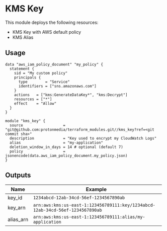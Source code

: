 # KMS Key

This module deploys the following resources:

* KMS Key with AWS default policy
* KMS Alias

## Usage

```
data "aws_iam_policy_document" "my_policy" {
  statement {
    sid = "My custom policy"
    principals {
      type        = "Service"
      identifiers = ["sns.amazonaws.com"]
    }
    actions   = ["kms:GenerateDataKey*", "kms:Decrypt"]
    resources = ["*"]
    effect    = "Allow"
  }
}

module "kms_key" {
  source                  = "git@github.com:protonmedia/terraform_modules.git//kms_key?ref=<git commit sha>"
  description             = "Key used to encrypt my CloudWatch Logs"
  alias                   = "my-application"
  deletion_window_in_days = 14 # optional (default 7)
  policy                  = jsonencode(data.aws_iam_policy_document.my_policy.json)
}
```

## Outputs

| Name | Example |
|------|---------|
| key_id | `1234abcd-12ab-34cd-56ef-1234567890ab` |
| key_arn | `arn:aws:kms:us-east-1:123456789111:key/1234abcd-12ab-34cd-56ef-1234567890ab` |
| alias_arn | `arn:aws:kms:us-east-1:123456789111:alias/my-application` |

